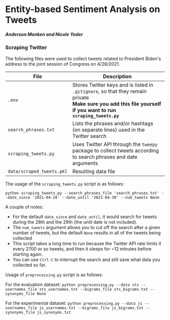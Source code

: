# Entity-based Sentiment Analysis on Tweets
##### Anderson Monken and Nicole Yoder

### Scraping Twitter
The following files were used to collect tweets related to President Biden's address to the joint session of Congress on 4/28/2021.

|File                     | Description   |
|------------------------ | ------------- |
|`.env`                   | Stores Twitter keys and is listed in `.gitignore`, so that they remain private <br />**Make sure you add this file yourself if you want to run `scraping_tweets.py`** |
|`search_phrases.txt`     | Lists the phrases and/or hashtags (on separate lines) used in the Twitter search |
|`scraping_tweets.py`     | Uses Twitter API through the `tweepy` package to collect tweets according to search phrases and date arguments |
|`data/scraped_tweets.pkl`| Resulting data file |

The usage of the `scraping_tweets.py` script is as follows:

`python scraping_tweets.py --search_phrases_file 'search_phrases.txt' --date_since '2021-04-28' --date_until '2021-04-30' --num_tweets None`

A couple of notes:
- For the default `date_since` and `date_until`, it would search for tweets during the 28th and the 29th (the until date is not included).
- The `num_tweets` argument allows you to cut off the search after a given number of tweets, but the default `None` results in all of the tweets being collected
- This script takes a long time to run because the Twitter API rate limits it every 2700 or so tweets, and then it sleeps for ~12 minutes before starting again.
- You can use `Ctrl-C` to interrupt the search and still save what data you collected so far.


Usage of `preprocessing.py` script is as follows:

For the evaluation dataset:
`python preprocessing.py --data sts --usernames_file sts_usernames.txt --bigrams_file sts_bigrams.txt --synonyms_file None`

For the experimental dataset:
`python preprocessing.py --data js --usernames_file js_usernames.txt --bigrams_file js_bigrams.txt --synonyms_file js_synonyms.txt`